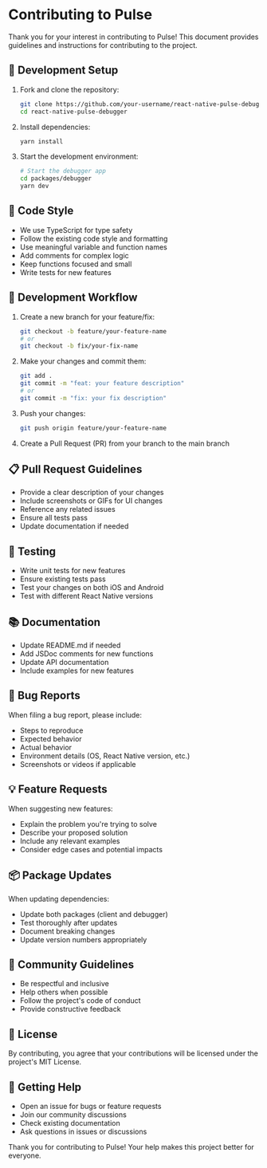 # Contributing to Pulse

Thank you for your interest in contributing to Pulse! This document provides guidelines and instructions for contributing to the project.

## 🎯 Development Setup

1. Fork and clone the repository:
   ```bash
   git clone https://github.com/your-username/react-native-pulse-debugger.git
   cd react-native-pulse-debugger
   ```

2. Install dependencies:
   ```bash
   yarn install
   ```

3. Start the development environment:
   ```bash
   # Start the debugger app
   cd packages/debugger
   yarn dev
   ```

## 📝 Code Style

- We use TypeScript for type safety
- Follow the existing code style and formatting
- Use meaningful variable and function names
- Add comments for complex logic
- Keep functions focused and small
- Write tests for new features

## 🔄 Development Workflow

1. Create a new branch for your feature/fix:
   ```bash
   git checkout -b feature/your-feature-name
   # or
   git checkout -b fix/your-fix-name
   ```

2. Make your changes and commit them:
   ```bash
   git add .
   git commit -m "feat: your feature description"
   # or
   git commit -m "fix: your fix description"
   ```

3. Push your changes:
   ```bash
   git push origin feature/your-feature-name
   ```

4. Create a Pull Request (PR) from your branch to the main branch

## 📋 Pull Request Guidelines

- Provide a clear description of your changes
- Include screenshots or GIFs for UI changes
- Reference any related issues
- Ensure all tests pass
- Update documentation if needed

## 🧪 Testing

- Write unit tests for new features
- Ensure existing tests pass
- Test your changes on both iOS and Android
- Test with different React Native versions

## 📚 Documentation

- Update README.md if needed
- Add JSDoc comments for new functions
- Update API documentation
- Include examples for new features

## 🐛 Bug Reports

When filing a bug report, please include:

- Steps to reproduce
- Expected behavior
- Actual behavior
- Environment details (OS, React Native version, etc.)
- Screenshots or videos if applicable

## 💡 Feature Requests

When suggesting new features:

- Explain the problem you're trying to solve
- Describe your proposed solution
- Include any relevant examples
- Consider edge cases and potential impacts

## 📦 Package Updates

When updating dependencies:

- Update both packages (client and debugger)
- Test thoroughly after updates
- Document breaking changes
- Update version numbers appropriately

## 🤝 Community Guidelines

- Be respectful and inclusive
- Help others when possible
- Follow the project's code of conduct
- Provide constructive feedback

## 📄 License

By contributing, you agree that your contributions will be licensed under the project's MIT License.

## 🎉 Getting Help

- Open an issue for bugs or feature requests
- Join our community discussions
- Check existing documentation
- Ask questions in issues or discussions

Thank you for contributing to Pulse! Your help makes this project better for everyone. 